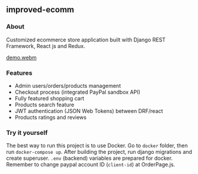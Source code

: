 ## improved-ecomm

### About
Customized ecommerce store application built with Django REST Framework, React js and Redux.

[demo.webm](https://user-images.githubusercontent.com/17944945/228023750-ab3fa107-e81b-4ede-a620-a7a0bba73306.webm)


### Features
- Admin users/orders/products management
- Checkout process (integrated PayPal sandbox API)
- Fully featured shopping cart
- Products search feature
- JWT authentication (JSON Web Tokens) between DRF/react
- Products ratings and reviews

### Try it yourself
The best way to run this project is to use Docker. Go to `docker` folder, then run `docker-compose up`.  After building the project, run django migrations and create superuser. `.env` (backend) variables are prepared for docker. Remember to change paypal account ID (`client-id`) at OrderPage.js.
